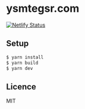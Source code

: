 # ysmtegsr.com

[![Netlify Status](https://api.netlify.com/api/v1/badges/31e863e7-855e-4acb-b9bb-bf47f294c65b/deploy-status)](https://app.netlify.com/sites/relaxed-galileo-91144d/deploys)

## Setup

```sh
$ yarn install
$ yarn build
$ yarn dev
```

## Licence

MIT
